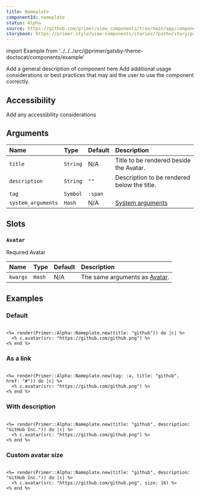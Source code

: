 ```yaml
---
title: Nameplate
componentId: nameplate
status: Alpha
source: https://github.com/primer/view_components/tree/main/app/components/primer/alpha/nameplate.rb
storybook: https://primer.style/view-components/stories/?path=/story/primer-alpha-nameplate
---
```


import Example from '../../../src/@primer/gatsby-theme-doctocat/components/example'

<!-- Warning: AUTO-GENERATED file, do not edit. Add code comments to your Ruby instead <3 -->

Add a general description of component here
Add additional usage considerations or best practices that may aid the user to use the component correctly.

## Accessibility

Add any accessibility considerations

## Arguments

| Name | Type | Default | Description |
| :- | :- | :- | :- |
| `title` | `String` | N/A | Title to be rendered beside the Avatar. |
| `description` | `String` | `""` | Description to be rendered below the title. |
| `tag` | `Symbol` | `:span` |  |
| `system_arguments` | `Hash` | N/A | [System arguments](/system-arguments) |

## Slots

### `Avatar`

Required Avatar

| Name | Type | Default | Description |
| :- | :- | :- | :- |
| `kwargs` | `Hash` | N/A | The same arguments as [Avatar](/components/beta/avatar). |

## Examples

### Default

<Example src="<span data-view-component='true' class='d-flex flex-items-center text-bold'>  <img aria-hidden='true' src='https://github.com/github.png' alt='' size='24' height='24' width='24' data-view-component='true' class='avatar circle mr-1'></img>  <div class='d-flex flex-column'>    <span data-view-component='true' class='text-bold'>github</span>      </div></span>" />

```erb

<%= render(Primer::Alpha::Nameplate.new(title: "github")) do |c| %>
  <% c.avatar(src: "https://github.com/github.png") %>
<% end %>
```

### As a link

<Example src="<a href='#' data-view-component='true' class='d-flex flex-items-center text-bold'>  <img aria-hidden='true' src='https://github.com/github.png' alt='' size='24' height='24' width='24' data-view-component='true' class='avatar circle mr-1'></img>  <div class='d-flex flex-column'>    <span data-view-component='true' class='text-bold'>github</span>      </div></a>" />

```erb

<%= render(Primer::Alpha::Nameplate.new(tag: :a, title: "github", href: "#")) do |c| %>
  <% c.avatar(src: "https://github.com/github.png") %>
<% end %>
```

### With description

<Example src="<span aria-label='github (GitHub Inc.)' data-view-component='true' class='d-flex flex-items-center text-bold'>  <img aria-hidden='true' src='https://github.com/github.png' alt='' size='32' height='32' width='32' data-view-component='true' class='avatar circle mr-1'></img>  <div class='d-flex flex-column'>    <span data-view-component='true' class='text-bold'>github</span>    <span data-view-component='true' class='color-text-secondary f6 no-underline'>GitHub Inc.</span>  </div></span>" />

```erb

<%= render(Primer::Alpha::Nameplate.new(title: "github", description: "GitHub Inc.")) do |c| %>
  <% c.avatar(src: "https://github.com/github.png") %>
<% end %>
```

### Custom avatar size

<Example src="<span aria-label='github (GitHub Inc.)' data-view-component='true' class='d-flex flex-items-center text-bold'>  <img aria-hidden='true' src='https://github.com/github.png' alt='' size='16' height='16' width='16' data-view-component='true' class='avatar avatar-small circle mr-1'></img>  <div class='d-flex flex-column'>    <span data-view-component='true' class='text-bold'>github</span>    <span data-view-component='true' class='color-text-secondary f6 no-underline'>GitHub Inc.</span>  </div></span>" />

```erb

<%= render(Primer::Alpha::Nameplate.new(title: "github", description: "GitHub Inc.")) do |c| %>
  <% c.avatar(src: "https://github.com/github.png", size: 16) %>
<% end %>
```
